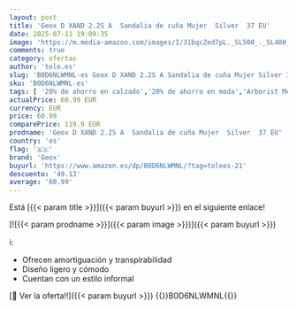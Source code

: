 ```yaml
---
layout: post
title: 'Geox D XAND 2.2S A  Sandalia de cuña Mujer  Silver  37 EU'
date: 2025-07-11 19:09:35
image: 'https://m.media-amazon.com/images/I/31bqcZed7pL._SL500_._SL400_.jpg'
comments: true
category: ofertas
author: 'tole.es'
slug: 'B0D6NLWMNL-es Geox D XAND 2.2S A Sandalia de cuña Mujer Silver 37 EU'
sku: 'B0D6NLWMNL-es'
tags: [ '20% de ahorro en calzado','20% de ahorro en moda','Arborist Merchandising Root','Moda','Moda Mujer','Prime Student -10% adicional en una selección de Moda','Sandalias de vestir para mujer','Sandalias y chanclas para mujer','Self Service','Special Features Stores','Zapatos para mujer','Zapatos: -10% adicional en una selección de Moda','c8538d25-3af9-48d3-aeff-5f3ce5572a36_0','c8538d25-3af9-48d3-aeff-5f3ce5572a36_4801','c8538d25-3af9-48d3-aeff-5f3ce5572a36_8301','geox','sandalia','🇪🇸', ]
actualPrice: 60.99 EUR
currency: EUR
price: 60.99
comparePrice: 119.9 EUR
prodname: 'Geox D XAND 2.2S A  Sandalia de cuña Mujer  Silver  37 EU'
country: 'es'
flag: '🇪🇸'
brand: 'Geox'
buyurl: 'https://www.amazon.es/dp/B0D6NLWMNL/?tag=tolees-21'
descuento: '49.13'
average: '60.99'
---
```


Está [{{< param title >}}]({{< param buyurl >}}) en el siguiente enlace!

[![{{< param prodname >}}]({{< param image >}})]({{< param buyurl >}})

ℹ️:

- Ofrecen amortiguación y transpirabilidad
- Diseño ligero y cómodo
- Cuentan con un estilo informal

[🛒 Ver la oferta!!]({{< param buyurl >}})
{{<world>}}B0D6NLWMNL{{</world>}}
